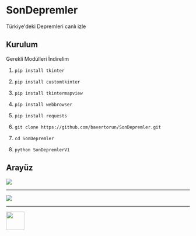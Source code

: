 # SonDepremler
Türkiye'deki Depremleri canlı izle 

## Kurulum

Gerekli Modülleri İndirelim

1. `pip install tkinter`

2. `pip install customtkinter`

3. `pip install tkintermapview`

4. `pip install webbrowser`

5. `pip install requests`

6. `git clone https://github.com/bavertorun/SonDepremler.git`

7. `cd SonDepremler`

8. `python SonDepremlerV1`

## Arayüz
<img src="https://i.hizliresim.com/4u0nozn.png">
<hr>
<img src="https://i.hizliresim.com/isgrrkv.png">
<hr>
<a target="_blank" href="https://www.buymeacoffee.com/bawertorun">
  <img src="https://miro.medium.com/v2/resize:fit:1100/format:webp/1*VJdus0nKuy1uNoByh5BN3w.png" height="50px"> 
</a>
